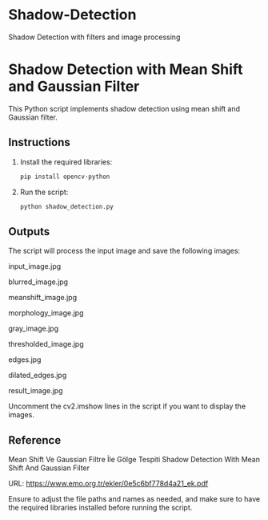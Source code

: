 # Shadow-Detection
 Shadow Detection with filters and image processing

# Shadow Detection with Mean Shift and Gaussian Filter

This Python script implements shadow detection using mean shift and Gaussian filter.

## Instructions

1. Install the required libraries:

   ```bash
   pip install opencv-python

2. Run the script:
   ```bash
   python shadow_detection.py

## Outputs
The script will process the input image and save the following images:

input_image.jpg

blurred_image.jpg

meanshift_image.jpg

morphology_image.jpg

gray_image.jpg

thresholded_image.jpg

edges.jpg

dilated_edges.jpg

result_image.jpg


Uncomment the cv2.imshow lines in the script if you want to display the images.

## Reference
Mean Shift Ve Gaussian Filtre İle Gölge Tespiti
Shadow Detection With Mean Shift And Gaussian Filter

URL: https://www.emo.org.tr/ekler/0e5c6bf778d4a21_ek.pdf


Ensure to adjust the file paths and names as needed, and make sure to have the required libraries installed before running the script.
